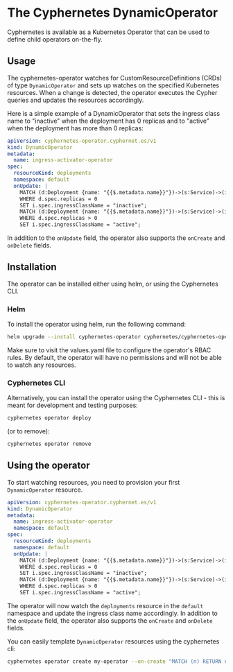 # The Cyphernetes DynamicOperator

Cyphernetes is available as a Kubernetes Operator that can be used to define child operators on-the-fly.

## Usage

The cyphernetes-operator watches for CustomResourceDefinitions (CRDs) of type `DynamicOperator` and sets up watches on the specified Kubernetes resources.
When a change is detected, the operator executes the Cypher queries and updates the resources accordingly.

Here is a simple example of a DynamicOperator that sets the ingress class name to "inactive" when the deployment has 0 replicas and to "active" when the deployment has more than 0 replicas:
```yaml
apiVersion: cyphernetes-operator.cyphernet.es/v1
kind: DynamicOperator
metadata:
  name: ingress-activator-operator
spec:
  resourceKind: deployments
  namespace: default
  onUpdate: |
    MATCH (d:Deployment {name: "{{$.metadata.name}}"})->(s:Service)->(i:Ingress)
    WHERE d.spec.replicas = 0
    SET i.spec.ingressClassName = "inactive";
    MATCH (d:Deployment {name: "{{$.metadata.name}}"})->(s:Service)->(i:Ingress)
    WHERE d.spec.replicas > 0
    SET i.spec.ingressClassName = "active";
```

In addition to the `onUpdate` field, the operator also supports the `onCreate` and `onDelete` fields.

## Installation

The operator can be installed either using helm, or using the Cyphernetes CLI.

### Helm

To install the operator using helm, run the following command:
```bash
helm upgrade --install cyphernetes-operator cyphernetes/cyphernetes-operator --namespace cyphernetes-operator --create-namespace
```

Make sure to visit the values.yaml file to configure the operator's RBAC rules.
By default, the operator will have no permissions and will not be able to watch any resources.

### Cyphernetes CLI

Alternatively, you can install the operator using the Cyphernetes CLI - this is meant for development and testing purposes:
```bash
cyphernetes operator deploy
```
(or to remove):
```bash
cyphernetes operator remove
```

## Using the operator

To start watching resources, you need to provision your first `DynamicOperator` resource.
```yaml
apiVersion: cyphernetes-operator.cyphernet.es/v1
kind: DynamicOperator
metadata:
  name: ingress-activator-operator
  namespace: default
spec:
  resourceKind: deployments
  namespace: default
  onUpdate: |
    MATCH (d:Deployment {name: "{{$.metadata.name}}"})->(s:Service)->(i:Ingress)
    WHERE d.spec.replicas = 0
    SET i.spec.ingressClassName = "inactive";
    MATCH (d:Deployment {name: "{{$.metadata.name}}"})->(s:Service)->(i:Ingress)
    WHERE d.spec.replicas > 0
    SET i.spec.ingressClassName = "active";
```

The operator will now watch the `deployments` resource in the `default` namespace and update the ingress class name accordingly.
In addition to the `onUpdate` field, the operator also supports the `onCreate` and `onDelete` fields.

You can easily template `DynamicOperator` resources using the cyphernetes cli:
```bash
cyphernetes operator create my-operator --on-create "MATCH (n) RETURN n" | kubectl apply -f -
```



